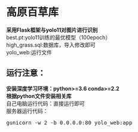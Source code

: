 # 高原百草库
**采用Flask框架与yolo11对图片进行识别<br>**
best.pt:yolo11训练的最优模型（100epoch）<br>
high_grass.sql:数据库，导入修改即可<br>
yolo_web:运行文件<br>

## 运行注意：
**安装深度学习环境：python>=3.6 conda>=2.2**<br>
**根据python文件安装相关库**<br>
自己电脑运行代码：直接运行即可<br>
服务器运行代码：<br>
<pre>
gunicorn -w 2 -b 0.0.0.0:80 yolo_web:app<br>
</pre>


